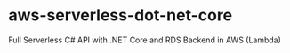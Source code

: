 # aws-serverless-dot-net-core
Full Serverless C# API with .NET Core and RDS Backend in AWS (Lambda)
